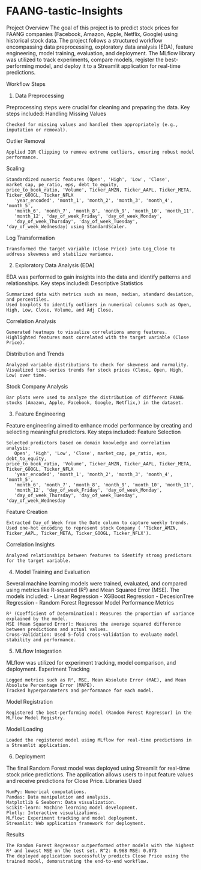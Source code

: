 # FAANG-tastic-Insights

Project Overview
The goal of this project is to predict stock prices for FAANG companies (Facebook, Amazon, Apple, Netflix, Google) using historical stock data. The project follows a structured workflow encompassing data preprocessing, exploratory data analysis (EDA), feature engineering, model training, evaluation, and deployment. The MLflow library was utilized to track experiments, compare models, register the best-performing model, and deploy it to a Streamlit application for real-time predictions.


Workflow Steps
1. Data Preprocessing

Preprocessing steps were crucial for cleaning and preparing the data. Key steps included:
Handling Missing Values

    Checked for missing values and handled them appropriately (e.g., imputation or removal).

Outlier Removal

    Applied IQR Clipping to remove extreme outliers, ensuring robust model performance.

Scaling

    Standardized numeric features (Open', 'High', 'Low', 'Close', market_cap, pe_ratio, eps, debt_to_equity,
    price_to_book_ratio, 'Volume', Ticker_AMZN, Ticker_AAPL, Ticker_META, Ticker_GOOGL, Ticker_NFLX
       'year_encoded', 'month_1', 'month_2', 'month_3', 'month_4', 'month_5',
       'month_6', 'month_7', 'month_8', 'month_9', 'month_10', 'month_11',
       'month_12', 'day_of_week_Friday', 'day_of_week_Monday',
       'day_of_week_Thursday', 'day_of_week_Tuesday', 'day_of_week_Wednesday) using StandardScaler.

Log Transformation

    Transformed the target variable (Close Price) into Log_Close to address skewness and stabilize variance.

2. Exploratory Data Analysis (EDA)

EDA was performed to gain insights into the data and identify patterns and relationships. Key steps included:
Descriptive Statistics

    Summarized data with metrics such as mean, median, standard deviation, and percentiles.
    Used boxplots to identify outliers in numerical columns such as Open, High, Low, Close, Volume, and Adj Close.

Correlation Analysis

    Generated heatmaps to visualize correlations among features.
    Highlighted features most correlated with the target variable (Close Price).

Distribution and Trends

    Analyzed variable distributions to check for skewness and normality.
    Visualized time-series trends for stock prices (Close, Open, High, Low) over time.

Stock Company Analysis

    Bar plots were used to analyze the distribution of different FAANG stocks (Amazon, Apple, Facebook, Google, Netflix,) in the dataset.

3. Feature Engineering

Feature engineering aimed to enhance model performance by creating and selecting meaningful predictors. Key steps included:
Feature Selection

    Selected predictors based on domain knowledge and correlation analysis:
       Open', 'High', 'Low', 'Close', market_cap, pe_ratio, eps, debt_to_equity,
    price_to_book_ratio, 'Volume', Ticker_AMZN, Ticker_AAPL, Ticker_META, Ticker_GOOGL, Ticker_NFLX
       'year_encoded', 'month_1', 'month_2', 'month_3', 'month_4', 'month_5',
       'month_6', 'month_7', 'month_8', 'month_9', 'month_10', 'month_11',
       'month_12', 'day_of_week_Friday', 'day_of_week_Monday',
       'day_of_week_Thursday', 'day_of_week_Tuesday', 'day_of_week_Wednesday

Feature Creation

    Extracted Day_of_Week from the Date column to capture weekly trends.
    Used one-hot encoding to represent stock Company ( 'Ticker_AMZN, Ticker_AAPL, Ticker_META, Ticker_GOOGL, Ticker_NFLX').

Correlation Insights

    Analyzed relationships between features to identify strong predictors for the target variable.

4. Model Training and Evaluation

Several machine learning models were trained, evaluated, and compared using metrics like R-squared (R²) and Mean Squared Error (MSE). The models included: - Linear Regression - XGBoost Regression - DecesionTree Regression - Random Forest Regressor
Model Performance Metrics

    R² (Coefficient of Determination): Measures the proportion of variance explained by the model.
    MSE (Mean Squared Error): Measures the average squared difference between predictions and actual values.
    Cross-Validation: Used 5-fold cross-validation to evaluate model stability and performance.

5. MLflow Integration

MLflow was utilized for experiment tracking, model comparison, and deployment.
Experiment Tracking

    Logged metrics such as R², MSE, Mean Absolute Error (MAE), and Mean Absolute Percentage Error (MAPE).
    Tracked hyperparameters and performance for each model.

Model Registration

    Registered the best-performing model (Random Forest Regressor) in the MLflow Model Registry.

Model Loading

    Loaded the registered model using MLflow for real-time predictions in a Streamlit application.

6. Deployment

The final Random Forest model was deployed using Streamlit for real-time stock price predictions. The application allows users to input feature values and receive predictions for Close Price.
Libraries Used

    NumPy: Numerical computations.
    Pandas: Data manipulation and analysis.
    Matplotlib & Seaborn: Data visualization.
    Scikit-learn: Machine learning model development.
    Plotly: Interactive visualizations.
    MLflow: Experiment tracking and model deployment.
    Streamlit: Web application framework for deployment.

Results

    The Random Forest Regressor outperformed other models with the highest R² and lowest MSE on the test set. R^2: 0.968 MSE: 0.073
    The deployed application successfully predicts Close Price using the trained model, demonstrating the end-to-end workflow.
